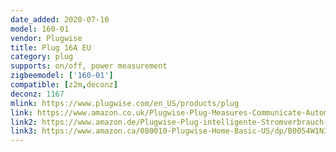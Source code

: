 ```yaml
---
date_added: 2020-07-10
model: 160-01
vendor: Plugwise
title: Plug 16A EU
category: plug
supports: on/off, power measurement
zigbeemodel: ['160-01']
compatible: [z2m,deconz]
deconz: 1167
mlink: https://www.plugwise.com/en_US/products/plug
link: https://www.amazon.co.uk/Plugwise-Plug-Measures-Communicate-Automation/dp/B07PNCGG66
link2: https://www.amazon.de/Plugwise-Plug-intelligente-Stromverbrauch-kommuniziert/dp/B07PNCGG66
link3: https://www.amazon.ca/080010-Plugwise-Home-Basic-US/dp/B0054W1NIW
---
```

